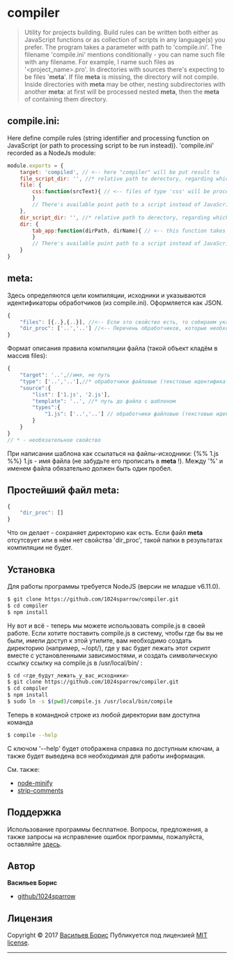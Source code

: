 # compiler
> Utility for projects building. Build rules can be written both either as JavaScript functions or as collection of scripts in any language(s) you prefer.
The program takes a parameter with path to 'compile.ini'.
The filename 'compile.ini' mentions conditionally - you can name such file with any filename. For example, I name such files as '<project_name>.pro'.
In directories with sources there's expecting to be files '__meta__'. If file __meta__ is missing, the directory will not compile.
Inside directories with __meta__ may be other, nesting subdirectories with another __meta__: at first will be processed nested __meta__, then the __meta__ of containing them directory.
## compile.ini:
Here define compile rules (string identifier and processing function on JavaScript (or path to processing script to be run instead)).
'compile.ini' recorded as a NodeJs module:
```js
module.exports = {
    target: 'compiled', // <-- here "compiler" will be put result to
    file_script_dir: '', //* relative path to derectory, regarding which paths to file processing scripts will be defined relatively. If this property missed, paths will be start from that directory, where is situated 'compile.ini'.
    file: {
        css:function(srcText){ // <-- files of type 'css' will be processed by this function. This function must return result as string.
        }
        // There's available point path to a script instead of JavaScript-function. That script must transform content in file, full path of which will be passed into the script by single parameter.
    },
    dir_script_dir: '', //* relative path to derectory, regarding which paths to directory processing scripts will be defined relatively. If this property missed, paths will be start from that directory, where is situated 'compile.ini'.
    dir: {
        tab_app:function(dirPath, dirName){ // <-- this function takes absolute path to directory, which contains target directory, and the target directory. This processor will be applyed to directories, marked as 'tab_app'.
        }
        // There's available point path to a script instead of JavaScript-function. That script takes two parameters - such as would be passed to the function (see above).
    }
}
```

## __meta__:
Здесь определяются цели компиляции, исходники и указываются идентификаторы обработчиков (из compile.ini).
Оформляется как JSON.
```js
{
    "files": [{..},{..}], //<-- Если это свойство есть, то собираем указанные файлы. Если этого свойства нет, то тупо копируем всю директорию.
    "dir_proc": ['..','..'] //<-- Перечень обработчиков, которые необходимо применить к результирующей директории. Если нужно сохранить директорию (т.е. результаты компиляции будут в такой же папке, а не положены вместо неё), то свойство должно быть, пусть в массиве и не будет элементов.
}
```
Формат описания правила компиляции файла (такой объект кладём в массив files):
```js
{
    "target": '..',//имя, не путь
    "type": ['..','..'],//* обработчики файловые (текстовые идентификаторы из compile.ini), которые нужно применить (постобработка, после формирования из составляющих)
    "source":{
        "list": ['1.js', '2.js'],
        "template": '..', //* путь до файла с шаблоном
        "types":{
            "1.js": ['..','..'] // обработчики файловые (текстовые идентификаторы из compile.ini), которые нужно применить (предобработка, перед вставкой в целевой файл)
        }
    }
}
// * - необязательное свойство
```

При написании шаблона как ссылаться на файлы-исходники:
{%% 1.js %%}
1.js - имя файла (не забудьте его прописать в __meta__ !). Между '%' и именем файла обязательно должен быть один пробел.

## Простейший файл __meta__:
```js
{
    "dir_proc": []
}
```
Что он делает - сохраняет директорию как есть. Если файл __meta__ отсутсвует или в нём нет свойства 'dir_proc', такой папки в результатах компиляции не будет.

## Установка
Для работы программы требуется NodeJS (версии не младше v6.11.0).
```sh
$ git clone https://github.com/1024sparrow/compiler.git
$ cd compiler
$ npm install
```
Ну вот и всё - теперь мы можете использовать compile.js в своей работе.
Если хотите поставить compile.js в систему, чтобы где бы вы не были, имели доступ к этой утилите, вам необходимо создать директорию (например, ~/opt/), где у вас будет лежать этот скрипт вместе с установленными зависимостями, и создать символическую ссылку ссылку на compile.js в /usr/local/bin/ :
```sh
$ cd <где_будут_лежать_у_вас_исходники>
$ git clone https://github.com/1024sparrow/compiler.git
$ cd compiler
$ npm install
$ sudo ln -s $(pwd)/compile.js /usr/local/bin/compile
```
Теперь в командной строке из любой директории вам доступна команда
```sh
$ compile --help
```
С ключом '--help' будет отображена справка по доступным ключам, а также будет выведена вся необходимая для работы информация.

См. также:
* [node-minify](https://www.npmjs.com/package/node-minify)
* [strip-comments](https://www.npmjs.com/package/strip-comments)

## Поддержка

Использование программы бесплатное. Вопросы, предложения, а также запросы на исправление ошибок программы, пожалуйста, оставляйте [здесь](https://github.com/1024sparrow/compiler/issues/new).

## Автор

**Васильев Борис**

* [github/1024sparrow](https://github.com/1024sparrow)

## Лицензия

Copyright © 2017 [Васильев Борис](https://github.com/1024sparrow)
Публикуется под лицензией [MIT license](https://github.com/1024sparrow/compiler/blob/master/LICENSE).

***
